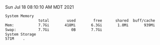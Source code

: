 Sun Jul 18 08:10:10 AM MDT 2021
```bash
System Memory
               total        used        free      shared  buff/cache   available
Mem:           7.7Gi       418Mi       6.3Gi       1.0Mi       939Mi       7.0Gi
Swap:          7.7Gi          0B       7.7Gi
System Storage
571M	.
```
```bash
